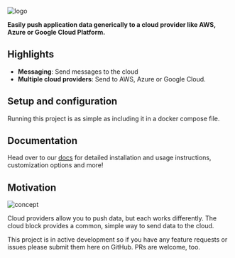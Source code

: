 ![logo](https://raw.githubusercontent.com/kb2ma/cloudBlock/landr-dev/docs/images/cloudBlock-logo.png)

**Easily push application data generically to a cloud provider like AWS, Azure or Google Cloud Platform.**

## Highlights

- **Messaging**: Send messages to the cloud
- **Multiple cloud providers**: Send to AWS, Azure or Google Cloud.

## Setup and configuration

Running this project is as simple as including it in a docker compose file.

## Documentation

Head over to our [docs](docs/) for detailed installation and usage instructions, customization options and more!

## Motivation

![concept](https://raw.githubusercontent.com/kb2ma/cloudBlock/landr-dev/docs/images/cloud.png)

Cloud providers allow you to push data, but each works differently. The cloud block provides a common, simple way to send data to the cloud.

This project is in active development so if you have any feature requests or issues please submit them here on GitHub. PRs are welcome, too.
